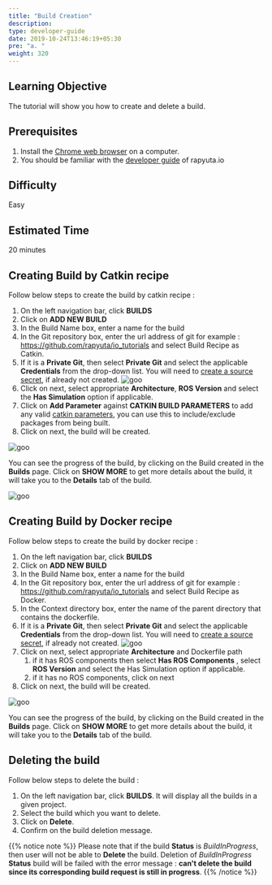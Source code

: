 ```yaml
---
title: "Build Creation"
description:
type: developer-guide
date: 2019-10-24T13:46:19+05:30
pre: "a. "
weight: 320
---
```


## Learning Objective
The tutorial will show you how to create and delete a build.

## Prerequisites

1. Install the [Chrome web browser](https://www.google.com/chrome/) on a computer.
2. You should be familiar with the [developer guide](https://userdocs.rapyuta.io/) of rapyuta.io

## Difficulty
Easy

## Estimated Time
20 minutes

## Creating Build by Catkin recipe 
Follow below steps to create the build by catkin recipe : 

1. On the left navigation bar, click **BUILDS**
2. Click on **ADD NEW BUILD**
3. In the Build Name box, enter a name for the build
4. In the Git repository box, enter the url address of git for example : https://github.com/rapyuta/io_tutorials and select Build Recipe as Catkin.
5. If it is a **Private Git**, then select **Private Git** and select the applicable **Credentials** from the drop-down list. 
You will need to [create a source secret](/developer-guide/create-software-packages/secrets/sourcecode-repository/#creating-source-secret), 
if already not created.
![goo](/images/tutorials/build-creation/catkin-recipe.png?classes=border,shadow&width=40pc)
6. Click on next, select appropriate **Architecture**, **ROS Version** and select the **Has Simulation** option if applicable.
7. Click on **Add Parameter** against **CATKIN BUILD PARAMETERS** to add any valid [catkin parameters](/developer-guide/create-software-packages/builds/ros-support/), 
 you can use this to include/exclude packages from being built.
8. Click on next, the build will be created.

![goo](/images/core-concepts/builds/build-creation/catkin-recipe-sim-ros-arch.png?classes=border,shadow&width=40pc)

You can see the progress of the build, by clicking on the Build created in the **Builds** page. 
Click on **SHOW MORE** to get more details about the build, it will take you to the **Details** tab of the build.

![goo](/images/core-concepts/builds/build-creation/catkin-recipe-build-details.png?classes=border,shadow&width=30pc)


## Creating Build by Docker recipe 
Follow below steps to create the build by docker recipe : 

1. On the left navigation bar, click **BUILDS**
2. Click on **ADD NEW BUILD**
3. In the Build Name box, enter a name for the build 
4. In the Git repository box, enter the url address of git for example : https://github.com/rapyuta/io_tutorials and select Build Recipe as Docker.
5. In the Context directory box, enter the name of the parent directory that contains the dockerfile. 
6. If it is a **Private Git**, then select **Private Git** and select the applicable **Credentials** from the drop-down list. 
You will need to [create a source secret](/developer-guide/create-software-packages/secrets/sourcecode-repository/#creating-source-secret), 
if already not created. 
![goo](/images/core-concepts/builds/build-creation/docker-recipe.png?classes=border,shadow&width=40pc)
7. Click on next, select appropriate **Architecture** and Dockerfile path
	1. if it has ROS components then select **Has ROS Components** , select **ROS Version** and select the Has Simulation option if applicable.
	2. if it has no ROS components, click on next
8. Click on next, the build will be created.

![goo](/images/core-concepts/builds/build-creation/docker-recipe-ros-arch.png?classes=border,shadow&width=40pc)

You can see the progress of the build, by clicking on the Build created in the **Builds** page. 
Click on **SHOW MORE** to get more details about the build, it will take you to the **Details** tab of the build.


## Deleting the build
Follow below steps to delete the build :

1. On the left navigation bar, click **BUILDS**. It will display all the builds in a given project.
2. Select the build which you want to delete. 
3. Click on **Delete**.
4. Confirm on the build deletion message.


{{% notice note %}}
Please note that if the build **Status** is _BuildInProgress_, then user will not be able to **Delete** the build. Deletion of _BuildInProgress_ **Status** build 
will be failed with the error message : **can't delete the build since its corresponding build request is still in progress**.
{{% /notice %}}



